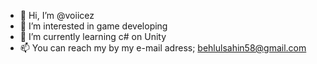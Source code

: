 - 👋 Hi, I’m @voiicez
- 👀 I’m interested in game developing  
- 🌱 I’m currently learning c# on Unity
- 📫 You can reach my by my e-mail adress; behlulsahin58@gmail.com

<!---
voiicez/voiicez is a ✨ special ✨ repository because its `README.md` (this file) appears on your GitHub profile.
You can click the Preview link to take a look at your changes.
--->
